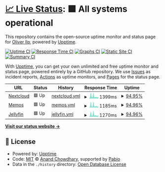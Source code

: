 # [📈 Live Status](https://status.oliverilp.ee): <!--live status--> **🟩 All systems operational**

This repository contains the open-source uptime monitor and status page for [Oliver Ilp](https://status.oliverilp.ee), powered by [Upptime](https://github.com/upptime/upptime).

[![Uptime CI](https://github.com/oliverilp/upptime/workflows/Uptime%20CI/badge.svg)](https://github.com/oliverilp/upptime/actions?query=workflow%3A%22Uptime+CI%22)
[![Response Time CI](https://github.com/oliverilp/upptime/workflows/Response%20Time%20CI/badge.svg)](https://github.com/oliverilp/upptime/actions?query=workflow%3A%22Response+Time+CI%22)
[![Graphs CI](https://github.com/oliverilp/upptime/workflows/Graphs%20CI/badge.svg)](https://github.com/oliverilp/upptime/actions?query=workflow%3A%22Graphs+CI%22)
[![Static Site CI](https://github.com/oliverilp/upptime/workflows/Static%20Site%20CI/badge.svg)](https://github.com/oliverilp/upptime/actions?query=workflow%3A%22Static+Site+CI%22)
[![Summary CI](https://github.com/oliverilp/upptime/workflows/Summary%20CI/badge.svg)](https://github.com/oliverilp/upptime/actions?query=workflow%3A%22Summary+CI%22)

With [Upptime](https://upptime.js.org), you can get your own unlimited and free uptime monitor and status page, powered entirely by a GitHub repository. We use [Issues](https://github.com/oliverilp/upptime/issues) as incident reports, [Actions](https://github.com/oliverilp/upptime/actions) as uptime monitors, and [Pages](https://status.oliverilp.ee) for the status page.

<!--start: status pages-->
<!-- This summary is generated by Upptime (https://github.com/upptime/upptime) -->
<!-- Do not edit this manually, your changes will be overwritten -->
<!-- prettier-ignore -->
| URL | Status | History | Response Time | Uptime |
| --- | ------ | ------- | ------------- | ------ |
| <img alt="" src="https://icons.duckduckgo.com/ip3/cloud.oliverilp.ee.ico" height="13"> [Nextcloud](https://cloud.oliverilp.ee/) | 🟩 Up | [nextcloud.yml](https://github.com/oliverilp/upptime/commits/HEAD/history/nextcloud.yml) | <details><summary><img alt="Response time graph" src="./graphs/nextcloud/response-time-week.png" height="20"> 1399ms</summary><br><a href="https://status.oliverilp.ee/history/nextcloud"><img alt="Response time 1673" src="https://img.shields.io/endpoint?url=https%3A%2F%2Fraw.githubusercontent.com%2Foliverilp%2Fupptime%2FHEAD%2Fapi%2Fnextcloud%2Fresponse-time.json"></a><br><a href="https://status.oliverilp.ee/history/nextcloud"><img alt="24-hour response time 1164" src="https://img.shields.io/endpoint?url=https%3A%2F%2Fraw.githubusercontent.com%2Foliverilp%2Fupptime%2FHEAD%2Fapi%2Fnextcloud%2Fresponse-time-day.json"></a><br><a href="https://status.oliverilp.ee/history/nextcloud"><img alt="7-day response time 1399" src="https://img.shields.io/endpoint?url=https%3A%2F%2Fraw.githubusercontent.com%2Foliverilp%2Fupptime%2FHEAD%2Fapi%2Fnextcloud%2Fresponse-time-week.json"></a><br><a href="https://status.oliverilp.ee/history/nextcloud"><img alt="30-day response time 1766" src="https://img.shields.io/endpoint?url=https%3A%2F%2Fraw.githubusercontent.com%2Foliverilp%2Fupptime%2FHEAD%2Fapi%2Fnextcloud%2Fresponse-time-month.json"></a><br><a href="https://status.oliverilp.ee/history/nextcloud"><img alt="1-year response time 1673" src="https://img.shields.io/endpoint?url=https%3A%2F%2Fraw.githubusercontent.com%2Foliverilp%2Fupptime%2FHEAD%2Fapi%2Fnextcloud%2Fresponse-time-year.json"></a></details> | <details><summary><a href="https://status.oliverilp.ee/history/nextcloud">94.95%</a></summary><a href="https://status.oliverilp.ee/history/nextcloud"><img alt="All-time uptime 96.25%" src="https://img.shields.io/endpoint?url=https%3A%2F%2Fraw.githubusercontent.com%2Foliverilp%2Fupptime%2FHEAD%2Fapi%2Fnextcloud%2Fuptime.json"></a><br><a href="https://status.oliverilp.ee/history/nextcloud"><img alt="24-hour uptime 100.00%" src="https://img.shields.io/endpoint?url=https%3A%2F%2Fraw.githubusercontent.com%2Foliverilp%2Fupptime%2FHEAD%2Fapi%2Fnextcloud%2Fuptime-day.json"></a><br><a href="https://status.oliverilp.ee/history/nextcloud"><img alt="7-day uptime 94.95%" src="https://img.shields.io/endpoint?url=https%3A%2F%2Fraw.githubusercontent.com%2Foliverilp%2Fupptime%2FHEAD%2Fapi%2Fnextcloud%2Fuptime-week.json"></a><br><a href="https://status.oliverilp.ee/history/nextcloud"><img alt="30-day uptime 89.89%" src="https://img.shields.io/endpoint?url=https%3A%2F%2Fraw.githubusercontent.com%2Foliverilp%2Fupptime%2FHEAD%2Fapi%2Fnextcloud%2Fuptime-month.json"></a><br><a href="https://status.oliverilp.ee/history/nextcloud"><img alt="1-year uptime 96.25%" src="https://img.shields.io/endpoint?url=https%3A%2F%2Fraw.githubusercontent.com%2Foliverilp%2Fupptime%2FHEAD%2Fapi%2Fnextcloud%2Fuptime-year.json"></a></details>
| <img alt="" src="https://icons.duckduckgo.com/ip3/memos.oliverilp.ee.ico" height="13"> [Memos](https://memos.oliverilp.ee/) | 🟩 Up | [memos.yml](https://github.com/oliverilp/upptime/commits/HEAD/history/memos.yml) | <details><summary><img alt="Response time graph" src="./graphs/memos/response-time-week.png" height="20"> 1185ms</summary><br><a href="https://status.oliverilp.ee/history/memos"><img alt="Response time 1083" src="https://img.shields.io/endpoint?url=https%3A%2F%2Fraw.githubusercontent.com%2Foliverilp%2Fupptime%2FHEAD%2Fapi%2Fmemos%2Fresponse-time.json"></a><br><a href="https://status.oliverilp.ee/history/memos"><img alt="24-hour response time 817" src="https://img.shields.io/endpoint?url=https%3A%2F%2Fraw.githubusercontent.com%2Foliverilp%2Fupptime%2FHEAD%2Fapi%2Fmemos%2Fresponse-time-day.json"></a><br><a href="https://status.oliverilp.ee/history/memos"><img alt="7-day response time 1185" src="https://img.shields.io/endpoint?url=https%3A%2F%2Fraw.githubusercontent.com%2Foliverilp%2Fupptime%2FHEAD%2Fapi%2Fmemos%2Fresponse-time-week.json"></a><br><a href="https://status.oliverilp.ee/history/memos"><img alt="30-day response time 1439" src="https://img.shields.io/endpoint?url=https%3A%2F%2Fraw.githubusercontent.com%2Foliverilp%2Fupptime%2FHEAD%2Fapi%2Fmemos%2Fresponse-time-month.json"></a><br><a href="https://status.oliverilp.ee/history/memos"><img alt="1-year response time 1083" src="https://img.shields.io/endpoint?url=https%3A%2F%2Fraw.githubusercontent.com%2Foliverilp%2Fupptime%2FHEAD%2Fapi%2Fmemos%2Fresponse-time-year.json"></a></details> | <details><summary><a href="https://status.oliverilp.ee/history/memos">94.96%</a></summary><a href="https://status.oliverilp.ee/history/memos"><img alt="All-time uptime 97.54%" src="https://img.shields.io/endpoint?url=https%3A%2F%2Fraw.githubusercontent.com%2Foliverilp%2Fupptime%2FHEAD%2Fapi%2Fmemos%2Fuptime.json"></a><br><a href="https://status.oliverilp.ee/history/memos"><img alt="24-hour uptime 100.00%" src="https://img.shields.io/endpoint?url=https%3A%2F%2Fraw.githubusercontent.com%2Foliverilp%2Fupptime%2FHEAD%2Fapi%2Fmemos%2Fuptime-day.json"></a><br><a href="https://status.oliverilp.ee/history/memos"><img alt="7-day uptime 94.96%" src="https://img.shields.io/endpoint?url=https%3A%2F%2Fraw.githubusercontent.com%2Foliverilp%2Fupptime%2FHEAD%2Fapi%2Fmemos%2Fuptime-week.json"></a><br><a href="https://status.oliverilp.ee/history/memos"><img alt="30-day uptime 91.29%" src="https://img.shields.io/endpoint?url=https%3A%2F%2Fraw.githubusercontent.com%2Foliverilp%2Fupptime%2FHEAD%2Fapi%2Fmemos%2Fuptime-month.json"></a><br><a href="https://status.oliverilp.ee/history/memos"><img alt="1-year uptime 97.54%" src="https://img.shields.io/endpoint?url=https%3A%2F%2Fraw.githubusercontent.com%2Foliverilp%2Fupptime%2FHEAD%2Fapi%2Fmemos%2Fuptime-year.json"></a></details>
| <img alt="" src="https://icons.duckduckgo.com/ip3/crunchyroll.ee.ico" height="13"> [Jellyfin](https://crunchyroll.ee/) | 🟩 Up | [jellyfin.yml](https://github.com/oliverilp/upptime/commits/HEAD/history/jellyfin.yml) | <details><summary><img alt="Response time graph" src="./graphs/jellyfin/response-time-week.png" height="20"> 1270ms</summary><br><a href="https://status.oliverilp.ee/history/jellyfin"><img alt="Response time 1210" src="https://img.shields.io/endpoint?url=https%3A%2F%2Fraw.githubusercontent.com%2Foliverilp%2Fupptime%2FHEAD%2Fapi%2Fjellyfin%2Fresponse-time.json"></a><br><a href="https://status.oliverilp.ee/history/jellyfin"><img alt="24-hour response time 936" src="https://img.shields.io/endpoint?url=https%3A%2F%2Fraw.githubusercontent.com%2Foliverilp%2Fupptime%2FHEAD%2Fapi%2Fjellyfin%2Fresponse-time-day.json"></a><br><a href="https://status.oliverilp.ee/history/jellyfin"><img alt="7-day response time 1270" src="https://img.shields.io/endpoint?url=https%3A%2F%2Fraw.githubusercontent.com%2Foliverilp%2Fupptime%2FHEAD%2Fapi%2Fjellyfin%2Fresponse-time-week.json"></a><br><a href="https://status.oliverilp.ee/history/jellyfin"><img alt="30-day response time 1566" src="https://img.shields.io/endpoint?url=https%3A%2F%2Fraw.githubusercontent.com%2Foliverilp%2Fupptime%2FHEAD%2Fapi%2Fjellyfin%2Fresponse-time-month.json"></a><br><a href="https://status.oliverilp.ee/history/jellyfin"><img alt="1-year response time 1210" src="https://img.shields.io/endpoint?url=https%3A%2F%2Fraw.githubusercontent.com%2Foliverilp%2Fupptime%2FHEAD%2Fapi%2Fjellyfin%2Fresponse-time-year.json"></a></details> | <details><summary><a href="https://status.oliverilp.ee/history/jellyfin">94.96%</a></summary><a href="https://status.oliverilp.ee/history/jellyfin"><img alt="All-time uptime 97.46%" src="https://img.shields.io/endpoint?url=https%3A%2F%2Fraw.githubusercontent.com%2Foliverilp%2Fupptime%2FHEAD%2Fapi%2Fjellyfin%2Fuptime.json"></a><br><a href="https://status.oliverilp.ee/history/jellyfin"><img alt="24-hour uptime 100.00%" src="https://img.shields.io/endpoint?url=https%3A%2F%2Fraw.githubusercontent.com%2Foliverilp%2Fupptime%2FHEAD%2Fapi%2Fjellyfin%2Fuptime-day.json"></a><br><a href="https://status.oliverilp.ee/history/jellyfin"><img alt="7-day uptime 94.96%" src="https://img.shields.io/endpoint?url=https%3A%2F%2Fraw.githubusercontent.com%2Foliverilp%2Fupptime%2FHEAD%2Fapi%2Fjellyfin%2Fuptime-week.json"></a><br><a href="https://status.oliverilp.ee/history/jellyfin"><img alt="30-day uptime 91.30%" src="https://img.shields.io/endpoint?url=https%3A%2F%2Fraw.githubusercontent.com%2Foliverilp%2Fupptime%2FHEAD%2Fapi%2Fjellyfin%2Fuptime-month.json"></a><br><a href="https://status.oliverilp.ee/history/jellyfin"><img alt="1-year uptime 97.46%" src="https://img.shields.io/endpoint?url=https%3A%2F%2Fraw.githubusercontent.com%2Foliverilp%2Fupptime%2FHEAD%2Fapi%2Fjellyfin%2Fuptime-year.json"></a></details>

<!--end: status pages-->

[**Visit our status website →**](https://status.oliverilp.ee)

## 📄 License

- Powered by: [Upptime](https://github.com/upptime/upptime)
- Code: [MIT](./LICENSE) © [Anand Chowdhary](https://anandchowdhary.com), supported by [Pabio](https://pabio.com)
- Data in the `./history` directory: [Open Database License](https://opendatacommons.org/licenses/odbl/1-0/)
